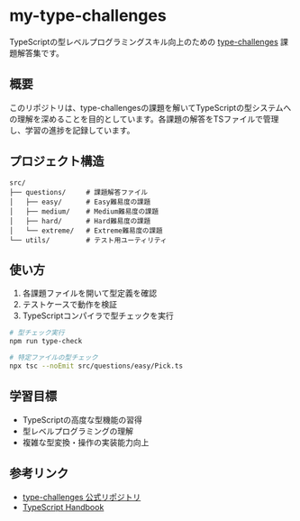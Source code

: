 # my-type-challenges

TypeScriptの型レベルプログラミングスキル向上のための [type-challenges](https://github.com/type-challenges/type-challenges) 課題解答集です。

## 概要

このリポジトリは、type-challengesの課題を解いてTypeScriptの型システムへの理解を深めることを目的としています。各課題の解答をTSファイルで管理し、学習の進捗を記録しています。

## プロジェクト構造

```
src/
├── questions/     # 課題解答ファイル
│   ├── easy/      # Easy難易度の課題
│   ├── medium/    # Medium難易度の課題
│   ├── hard/      # Hard難易度の課題
│   └── extreme/   # Extreme難易度の課題
└── utils/         # テスト用ユーティリティ
```

## 使い方

1. 各課題ファイルを開いて型定義を確認
2. テストケースで動作を検証
3. TypeScriptコンパイラで型チェックを実行

```bash
# 型チェック実行
npm run type-check

# 特定ファイルの型チェック
npx tsc --noEmit src/questions/easy/Pick.ts
```

## 学習目標

- TypeScriptの高度な型機能の習得
- 型レベルプログラミングの理解
- 複雑な型変換・操作の実装能力向上

## 参考リンク

- [type-challenges 公式リポジトリ](https://github.com/type-challenges/type-challenges)
- [TypeScript Handbook](https://www.typescriptlang.org/docs/)
